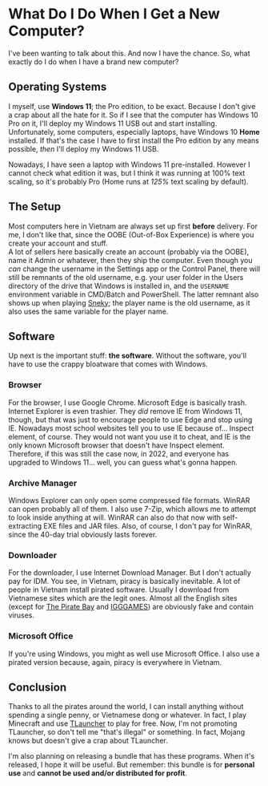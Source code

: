 # What Do I Do When I Get a New Computer?
I've been wanting to talk about this. And now I have the chance. So, what exactly do I do when I have a brand new computer?

## Operating Systems
I myself, use **Windows 11**; the Pro edition, to be exact. Because I don't give a crap about all the hate for it. So if I see that the computer has Windows 10 Pro on it, I'll deploy my Windows 11 USB out and start installing.  
Unfortunately, some computers, especially laptops, have Windows 10 **Home** installed. If that's the case I have to first install the Pro edition by any means possible, *then* I'll deploy my Windows 11 USB.

Nowadays, I have seen a laptop with Windows 11 pre-installed. However I cannot check what edition it was, but I think it was running at 100% text scaling, so it's probably Pro (Home runs at *125%* text scaling by default).

## The Setup
Most computers here in Vietnam are always set up first **before** delivery. For me, I don't like that, since the OOBE (Out-of-Box Experience) is where you create your account and stuff.  
A lot of sellers here basically create an account (probably via the OOBE), name it Admin or whatever, then they ship the computer. Even though you *can* change the username in the Settings app or the Control Panel, there will still be remnants of the old username, e.g. your user folder in the Users directory of the drive that Windows is installed in, and the `USERNAME` environment variable in CMD/Batch and PowerShell. The latter remnant also shows up when playing [Sneky](https://github.com/gamingwithevets/sneky); the player name is the old username, as it also uses the same variable for the player name.

## Software
Up next is the important stuff: **the software**. Without the software, you'll have to use the crappy bloatware that comes with Windows.

### Browser
For the browser, I use Google Chrome. Microsoft Edge is basically trash. Internet Explorer is even trashier. They *did* remove IE from Windows 11, though, but that was just to encourage people to use Edge and stop using IE. Nowadays most school websites tell you to use IE because of... Inspect element, of course. They would not want you use it to cheat, and IE is the only known Microsoft browser that doesn't have Inspect element. Therefore, if this was still the case now, in 2022, and everyone has upgraded to Windows 11... well, you can guess what's gonna happen.

### Archive Manager
Windows Explorer can only open some compressed file formats. WinRAR can open probably all of them. I also use 7-Zip, which allows me to attempt to look inside anything at will. WinRAR can also do that now with self-extracting EXE files and JAR files. Also, of course, I don't pay for WinRAR, since the 40-day trial obviously lasts forever.

### Downloader
For the downloader, I use Internet Download Manager. But I don't actually pay for IDM. You see, in Vietnam, piracy is basically inevitable. A lot of people in Vietnam install pirated software. Usually I download from Vietnamese sites which are the legit ones. Almost all the English sites (except for [The Pirate Bay](https://thepiratebay.org/) and [IGGGAMES](https://igg-games.com/)) are obviously fake and contain viruses.

### Microsoft Office
If you're using Windows, you might as well use Microsoft Office. I also use a pirated version because, again, piracy is everywhere in Vietnam.

## Conclusion
Thanks to all the pirates around the world, I can install anything without spending a single penny, or Vietnamese dong or whatever. In fact, I play Minecraft and use [TLauncher](https://tlauncher.org/en/) to play for free. Now, I'm not promoting TLauncher, so don't tell me "that's illegal" or something. In fact, Mojang knows but doesn't give a crap about TLauncher.

I'm also planning on releasing a bundle that has these programs. When it's released, I hope it will be useful. But remember: this bundle is for **personal use** and **cannot be used and/or distributed for profit**.
